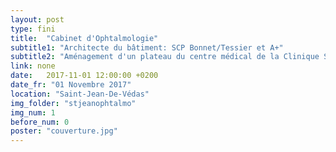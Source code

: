 ```yaml
---
layout: post
type: fini
title:  "Cabinet d'Ophtalmologie"
subtitle1: "Architecte du bâtiment: SCP Bonnet/Tessier et A+"
subtitle2: "Aménagement d'un plateau du centre médical de la Clinique St Jean"
link: none
date:   2017-11-01 12:00:00 +0200
date_fr: "01 Novembre 2017"
location: "Saint-Jean-De-Védas"
img_folder: "stjeanophtalmo"
img_num: 1
before_num: 0
poster: "couverture.jpg"
---
```

